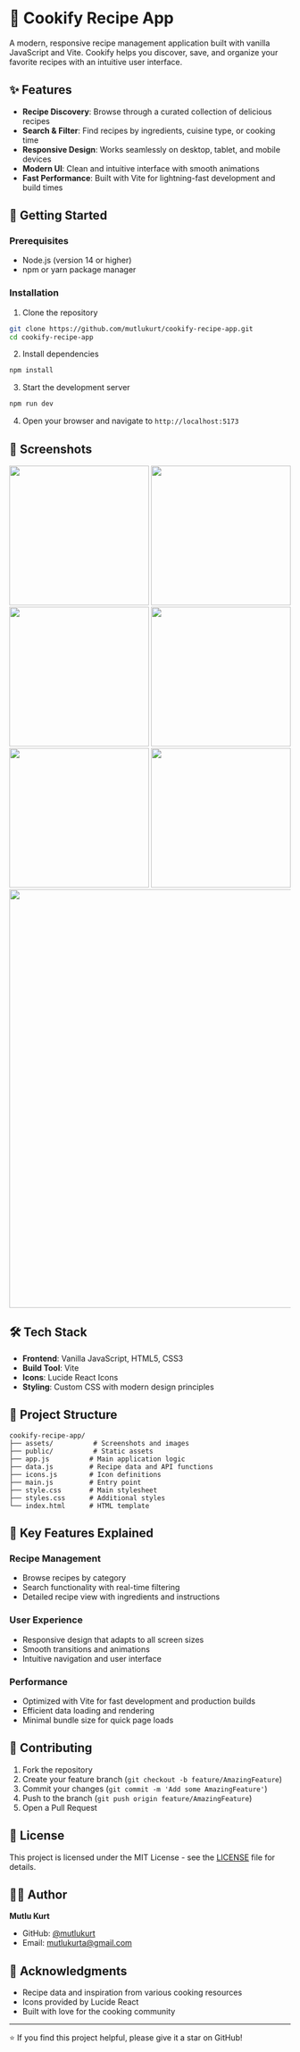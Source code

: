 # 🍳 Cookify Recipe App

A modern, responsive recipe management application built with vanilla JavaScript and Vite. Cookify helps you discover, save, and organize your favorite recipes with an intuitive user interface.

## ✨ Features

- **Recipe Discovery**: Browse through a curated collection of delicious recipes
- **Search & Filter**: Find recipes by ingredients, cuisine type, or cooking time
- **Responsive Design**: Works seamlessly on desktop, tablet, and mobile devices
- **Modern UI**: Clean and intuitive interface with smooth animations
- **Fast Performance**: Built with Vite for lightning-fast development and build times

## 🚀 Getting Started

### Prerequisites

- Node.js (version 14 or higher)
- npm or yarn package manager

### Installation

1. Clone the repository
```bash
git clone https://github.com/mutlukurt/cookify-recipe-app.git
cd cookify-recipe-app
```

2. Install dependencies
```bash
npm install
```

3. Start the development server
```bash
npm run dev
```

4. Open your browser and navigate to `http://localhost:5173`

## 📱 Screenshots

<div align="center">

  <!-- Row 1 -->
  <img src="assets/screenshots/shot1.png" width="250"/>
  <img src="assets/screenshots/shot2.png" width="250"/>
  <img src="assets/screenshots/shot3.png" width="250"/>

  <!-- Row 2 -->
  <img src="assets/screenshots/shot4.png" width="250"/>
  <img src="assets/screenshots/shot5.png" width="250"/>
  <img src="assets/screenshots/shot6.png" width="250"/>

  <!-- Row 3 -->
  <img src="assets/screenshots/shot7.png" width="750"/>

</div>

## 🛠️ Tech Stack

- **Frontend**: Vanilla JavaScript, HTML5, CSS3
- **Build Tool**: Vite
- **Icons**: Lucide React Icons
- **Styling**: Custom CSS with modern design principles

## 📁 Project Structure

```
cookify-recipe-app/
├── assets/          # Screenshots and images
├── public/          # Static assets
├── app.js          # Main application logic
├── data.js         # Recipe data and API functions
├── icons.js        # Icon definitions
├── main.js         # Entry point
├── style.css       # Main stylesheet
├── styles.css      # Additional styles
└── index.html      # HTML template
```

## 🎯 Key Features Explained

### Recipe Management
- Browse recipes by category
- Search functionality with real-time filtering
- Detailed recipe view with ingredients and instructions

### User Experience
- Responsive design that adapts to all screen sizes
- Smooth transitions and animations
- Intuitive navigation and user interface

### Performance
- Optimized with Vite for fast development and production builds
- Efficient data loading and rendering
- Minimal bundle size for quick page loads

## 🤝 Contributing

1. Fork the repository
2. Create your feature branch (`git checkout -b feature/AmazingFeature`)
3. Commit your changes (`git commit -m 'Add some AmazingFeature'`)
4. Push to the branch (`git push origin feature/AmazingFeature`)
5. Open a Pull Request

## 📄 License

This project is licensed under the MIT License - see the [LICENSE](LICENSE) file for details.

## 👨‍💻 Author

**Mutlu Kurt**
- GitHub: [@mutlukurt](https://github.com/mutlukurt)
- Email: mutlukurta@gmail.com

## 🙏 Acknowledgments

- Recipe data and inspiration from various cooking resources
- Icons provided by Lucide React
- Built with love for the cooking community

---

⭐ If you find this project helpful, please give it a star on GitHub!
